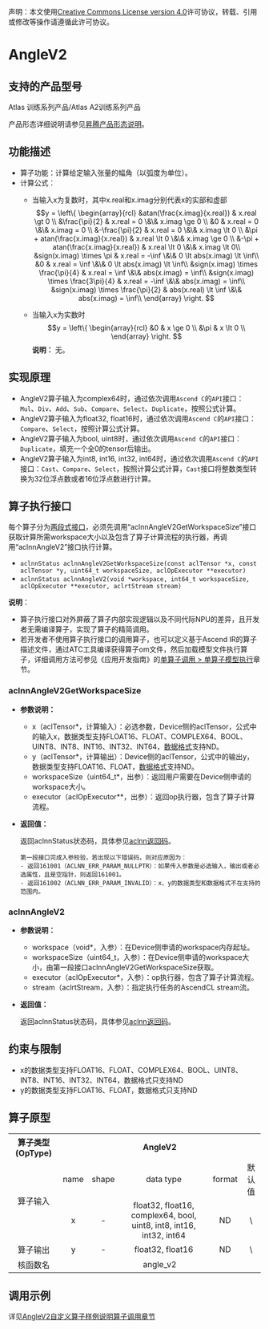 声明：本文使用[Creative Commons License version 4.0](https://creativecommons.org/licenses/by/4.0/legalcode)许可协议，转载、引用或修改等操作请遵循此许可协议。

# AngleV2

## 支持的产品型号

Atlas 训练系列产品/Atlas A2训练系列产品

产品形态详细说明请参见[昇腾产品形态说明](https://www.hiascend.com/document/redirect/CannCommunityProductForm)。

## 功能描述

- 算子功能：计算给定输入张量的幅角（以弧度为单位）。
- 计算公式：
  - 当输入x为复数时，其中x.real和x.imag分别代表x的实部和虚部
  $$y = \left\{
    \begin{array}{rcl}
    &atan(\frac{x.imag}{x.real}) & x.real \gt 0 \\
    &\frac{\pi}{2} & x.real = 0 \&\& x.imag \ge 0 \\
    &0 & x.real = 0 \&\& x.imag = 0 \\
    &-\frac{\pi}{2} & x.real = 0 \&\& x.imag \lt 0 \\
    &\pi + atan(\frac{x.imag}{x.real}) & x.real \lt 0 \&\& x.imag \ge 0 \\
    &-\pi + atan(\frac{x.imag}{x.real}) & x.real \lt 0 \&\& x.imag \lt 0\\
    &sign(x.imag) \times \pi & x.real = -\inf \&\& 0 \lt abs(x.imag) \lt \inf\\
    &0 & x.real = \inf \&\& 0 \lt abs(x.imag) \lt \inf\\
    &sign(x.imag) \times \frac{\pi}{4} & x.real = \inf \&\& abs(x.imag) = \inf\\
    &sign(x.imag) \times \frac{3\pi}{4} & x.real = -\inf \&\& abs(x.imag) = \inf\\
    &sign(x.imag) \times \frac{\pi}{2} & abs(x.real) \lt \inf \&\& abs(x.imag) = \inf\\
    \end{array}
    \right.
  $$

  - 当输入x为实数时
  $$y = \left\{
    \begin{array}{rcl}
    &0 & x \ge 0 \\
    &\pi & x \lt 0 \\
    \end{array}
    \right.
  $$
  **说明：**
  无。

## 实现原理

- AngleV2算子输入为complex64时，通过依次调用`Ascend C`的`API`接口：`Mul`、`Div`、`Add`、`Sub`、`Compare`、`Select`、`Duplicate`，按照公式计算。
- AngleV2算子输入为float32, float16时，通过依次调用`Ascend C`的`API`接口：`Compare`、`Select`，按照计算公式计算。
- AngleV2算子输入为bool, uint8时，通过依次调用`Ascend C`的`API`接口：`Duplicate`，填充一个全0的tensor后输出。
- AngleV2算子输入为int8, int16, int32, int64时，通过依次调用`Ascend C`的`API`接口：`Cast`、`Compare`、`Select`，按照计算公式计算，`Cast`接口将整数类型转换为32位浮点数或者16位浮点数进行计算。

## 算子执行接口

每个算子分为[两段式接口](common/两段式接口.md)，必须先调用“aclnnAngleV2GetWorkspaceSize”接口获取计算所需workspace大小以及包含了算子计算流程的执行器，再调用“aclnnAngleV2”接口执行计算。

* `aclnnStatus aclnnAngleV2GetWorkspaceSize(const aclTensor *x, const aclTensor *y, uint64_t workspaceSize, aclOpExecutor **executor)`
* `aclnnStatus aclnnAngleV2(void *workspace, int64_t workspaceSize, aclOpExecutor **executor, aclrtStream stream)`

**说明**：

- 算子执行接口对外屏蔽了算子内部实现逻辑以及不同代际NPU的差异，且开发者无需编译算子，实现了算子的精简调用。
- 若开发者不使用算子执行接口的调用算子，也可以定义基于Ascend IR的算子描述文件，通过ATC工具编译获得算子om文件，然后加载模型文件执行算子，详细调用方法可参见《应用开发指南》的[单算子调用 > 单算子模型执行](https://hiascend.com/document/redirect/CannCommunityCppOpcall)章节。

### aclnnAngleV2GetWorkspaceSize

- **参数说明：**
  
  - x（aclTensor\*，计算输入）：必选参数，Device侧的aclTensor，公式中的输入x，数据类型支持FLOAT16、FLOAT、COMPLEX64、BOOL、UINT8、INT8、INT16、INT32、INT64，[数据格式](https://www.hiascend.com/document/detail/zh/CANNCommunityEdition/800alpha003/apiref/aolapi/context/common/%E6%95%B0%E6%8D%AE%E6%A0%BC%E5%BC%8F.md)支持ND。
  - y（aclTensor\*，计算输出）：Device侧的aclTensor，公式中的输出y，数据类型支持FLOAT16、FLOAT，[数据格式](https://www.hiascend.com/document/detail/zh/CANNCommunityEdition/800alpha003/apiref/aolapi/context/common/%E6%95%B0%E6%8D%AE%E6%A0%BC%E5%BC%8F.md)支持ND。
  - workspaceSize（uint64\_t\*，出参）：返回用户需要在Device侧申请的workspace大小。
  - executor（aclOpExecutor\*\*，出参）：返回op执行器，包含了算子计算流程。
- **返回值：**
  
  返回aclnnStatus状态码，具体参见[aclnn返回码](https://www.hiascend.com/document/detail/zh/CANNCommunityEdition/800alpha003/apiref/aolapi/context/common/aclnn%E8%BF%94%E5%9B%9E%E7%A0%81_fuse.md)。
  
  ```
  第一段接口完成入参校验，若出现以下错误码，则对应原因为：
  - 返回161001（ACLNN_ERR_PARAM_NULLPTR）：如果传入参数是必选输入，输出或者必选属性，且是空指针，则返回161001。
  - 返回161002（ACLNN_ERR_PARAM_INVALID）：x、y的数据类型和数据格式不在支持的范围内。
  ```

### aclnnAngleV2

- **参数说明：**
  
  - workspace（void\*，入参）：在Device侧申请的workspace内存起址。
  - workspaceSize（uint64\_t，入参）：在Device侧申请的workspace大小，由第一段接口aclnnAngleV2GetWorkspaceSize获取。
  - executor（aclOpExecutor\*，入参）：op执行器，包含了算子计算流程。
  - stream（aclrtStream，入参）：指定执行任务的AscendCL stream流。
- **返回值：**
  
  返回aclnnStatus状态码，具体参见[aclnn返回码](https://www.hiascend.com/document/detail/zh/CANNCommunityEdition/800alpha003/apiref/aolapi/context/common/aclnn%E8%BF%94%E5%9B%9E%E7%A0%81_fuse.md)。

## 约束与限制

- x的数据类型支持FLOAT16、FLOAT、COMPLEX64、BOOL、UINT8、INT8、INT16、INT32、INT64，数据格式只支持ND
- y的数据类型支持FLOAT16、FLOAT，数据格式只支持ND

## 算子原型

<table>
<tr><th align="center">算子类型(OpType)</th><th colspan="5" align="center">AngleV2</th></tr>
<tr><td rowspan="2" align="center">算子输入</td><td align="center">name</td><td align="center">shape</td><td align="center">data type</td><td align="center">format</td><td align="center">默认值</td></tr>

<tr><td align="center">x</td><td align="center">-</td><td align="center">float32, float16, complex64, bool, uint8, int8, int16, int32, int64</td><td align="center">ND</td><td align="center">\</td></tr>

<tr><td rowspan="1" align="center">算子输出</td><td align="center">y</td><td align="center">-</td><td align="center">float32, float16</td><td align="center">ND</td><td align="center">\</td></tr>

<tr><td rowspan="1" align="center">核函数名</td><td colspan="5" align="center">angle_v2</td></td></tr>
</table>

## 调用示例

详见[AngleV2自定义算子样例说明算子调用章节](../README.md#算子调用)
